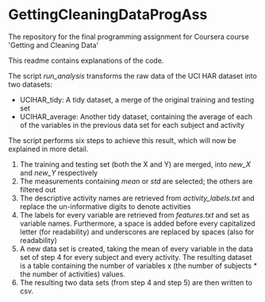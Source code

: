 # GettingCleaningDataProgAss
The repository for the final programming assignment for Coursera course 'Getting and Cleaning Data'

This readme contains explanations of the code.

The script _run_analysis_ transforms the raw data of the UCI HAR dataset into two datasets:
- UCIHAR_tidy: A tidy dataset, a merge of the original training and testing set
- UCIHAR_average: Another tidy dataset, containing the average of each of the variables in the previous data set for each subject and activity

The script performs six steps to achieve this result, which will now be explained in more detail.
1. The training and testing set (both the X and Y) are merged, into _new_X_ and _new_Y_ respectively
2. The measurements containing _mean_ or _std_ are selected; the others are filtered out
3. The descriptive activity names are retrieved from _activity_labels.txt_ and replace the un-informative digits to denote activities
4. The labels for every variable are retrieved from _features.txt_ and set as variable names. Furthermore, a space is added before every capitalized letter (for readability) and underscores are replaced by spaces (also for readability)
5. A new data set is created, taking the mean of every variable in the data set of step 4 for every subject and every activity. The resulting dataset is a table containing the number of variables x (the number of subjects * the number of activities) values.
6. The resulting two data sets (from step 4 and step 5) are then written to csv.
